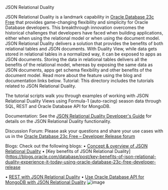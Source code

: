 
  JSON Relational Duality

JSON Relational Duality is a landmark capability in [Oracle Database 23c Free]( https://blogs.oracle.com/database/post/oracle-database-23c-free?source=:so:tw:or:awr:odb:::RC_WWMK220913P00038:) that provides game-changing flexibility and simplicity for Oracle Database developers. This breakthrough innovation overcomes the historical challenges that developers have faced when building applications, either when using the relational model or when using the document model.  
JSON Relational Duality delivers a solution that provides the benefits of both relational tables and JSON documents. With Duality View, while data gets stored in relational tables in a normalized way, it can be exposed to apps as JSON documents. Storing the data in relational tables delivers all the benefits of the relational model, whereas by exposing the same data as JSON documents, apps get schema flexibility and other benefits of the document model. Read more about the feature using the blog and documentation links below.
Tutorial:
This directory includes the tutorials related to JSON Relational Duality.

The tutorial scripts walk you through examples of working with JSON Relational Duality Views using Formula-1 (auto-racing) season data through SQL, REST and Oracle Database API for MongoDB.

Documentation:
See the [JSON Relational Duality Developer's Guide]( 
https://docs.oracle.com/en/database/oracle/oracle-database/23/jsnvu/index.html) for details on the JSON Relational Duality functionality.

Discussion Forum:
Please ask your questions and share your use cases with us in the [Oracle Database 23c Free – Developer Release forum](https://forums.oracle.com/ords/apexds/domain/dev-community/category/oracle-database-free)

Blogs: Check out the following blogs:
•	[Concept & overview of JSON Relational Duality](https://blogs.oracle.com/database/post/json-relational-duality-app-dev?source=:so:ch:or:awr::::OCW23cbeta)
•	[Key benefits of JSON Relational Duality](https://blogs.oracle.com/database/post/key-benefits-of-json-relational-duality-experience-it-today-using-oracle-database-23c-free-developer-release

•	[REST with JSON Relational Duality](https://www.thatjeffsmith.com/archive/2023/04/oracle-database-23c-json-relational-duality-views-rest-apis/)
•	[Use Oracle Database API for MongoDB with JSON Relational Duality](https://blogs.oracle.com/datawarehousing/post/use-json-relational-duality-with-oracle-database-api-for-mongo-db)
![image](https://user-images.githubusercontent.com/129405650/234127846-1ce920b6-fb35-4417-863f-2f119b084e19.png)
